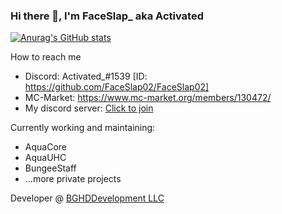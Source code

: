 ### Hi there 👋, I'm FaceSlap_ aka Activated

[![Anurag's GitHub stats](https://github-readme-stats.vercel.app/api?username=FaceSlap02)](https://github.com/FaceSlap02/FaceSlap02)

How to reach me
* Discord: Activated_#1539 [ID: https://github.com/FaceSlap02/FaceSlap02]
* MC-Market: https://www.mc-market.org/members/130472/
* My discord server: [Click to join](https://discord.com/invite/kFUqPAj)

Currently working and maintaining:
* AquaCore
* AquaUHC
* BungeeStaff
* ...more private projects

Developer @ [BGHDDevelopment LLC](https://bghddevelopment.com/)

<!--
**FaceSlap02/FaceSlap02** is a ✨ _special_ ✨ repository because its `README.md` (this file) appears on your GitHub profile.

Here are some ideas to get you started:

- 🔭 I’m currently working on ...
- 🌱 I’m currently learning ...
- 👯 I’m looking to collaborate on ...
- 🤔 I’m looking for help with ...
- 💬 Ask me about ...
- 📫 How to reach me: ...
- 😄 Pronouns: ...
- ⚡ Fun fact: ...
-->

